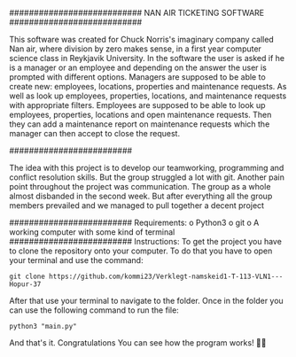 ###########################
NAN AIR TICKETING SOFTWARE
###########################

This software was created for Chuck Norris's imaginary company called Nan air, where division by zero makes sense, in a first 
year computer science class in Reykjavik University. In the software the user is asked if he is a manager or an employee and 
depending on the answer the user is prompted with different options. Managers are supposed to be able to create new: employees, locations, properties and maintenance requests. As well as look up employees, properties, locations, and maintenance requests 
with appropriate filters. Employees are supposed to be able to look up employees, properties, locations and open maintenance 
requests. Then they can add a maintenance report on maintenance requests which the manager can then accept to close the 
request.

#########################

The idea with this project is to develop our teamworking, programming and conflict resolution skills. But the group 
struggled a lot with git. Another pain point throughout the project was communication. The group as a whole almost disbanded in
the second week. But after everything all the group members prevailed and we managed to pull together a decent project

#########################
Requirements:
    o Python3 
    o git
    o A working computer with some kind of terminal
#########################
Instructions:
To get the project you have to clone the repository onto your computer. 
To do that you have to open your terminal and use the command:
```
git clone https://github.com/kommi23/Verklegt-namskeid1-T-113-VLN1---Hopur-37
```
After that use your terminal to navigate to the folder.
Once in the folder you can use the following command to run the file:
```
python3 "main.py"
```
And that's it. Congratulations You can see how the program works! 👏👏

